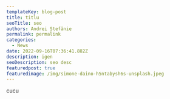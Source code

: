 ```yaml
---
templateKey: blog-post
title: titlu
seoTitle: seo
authors: Andrei Ștefănie
permalink: permalink
categories:
  - News
date: 2022-09-16T07:36:41.882Z
description: igen
seoDescription: seo desc
featuredpost: true
featuredimage: /img/simone-daino-h5ntabysh6s-unsplash.jpeg
---
```

c﻿ucu

<img src="" alt="" title="" class=""/>